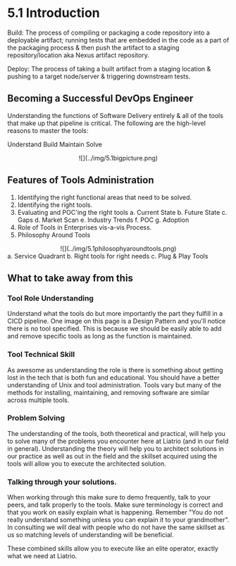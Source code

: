 # 5.1 Introduction 

Build: The process of compiling or packaging a code repository into a deployable artifact; running tests that are embedded in the code as a part of the packaging process & then push the artifact to a staging repository/location aka Nexus artifact repository.

Deploy: The process of taking a built artifact from a staging location & pushing to a target node/server & triggering downstream tests.

## Becoming a Successful DevOps Engineer

Understanding the functions of Software Delivery entirely & all of the tools that make up that pipeline is critical. The following are the high-level reasons to master the tools:

Understand 
Build
Maintain
Solve

<center>
  ![](../img/5.1bigpicture.png)
</center>

## Features of Tools Administration
1. Identifying the right functional areas that need to be solved. 
2. Identifying the right tools.
3. Evaluating and POC'ing the right tools
	a. Current State
	b. Future State
	c. Gaps
	d. Market Scan
	e. Industry Trends
	f. POC
	g. Adoption
4. Role of Tools in Enterprises vis-a-vis Process. 
5. Philosophy Around Tools
<center>
  ![](../img/5.1philosophyaroundtools.png)
</center>
	a. Service Quadrant
	b. Right tools for right needs
	c. Plug & Play Tools

## What to take away from this

### Tool Role Understanding
Understand what the tools do but more importantly the part they fulfill in a CICD pipeline. One image on this page is a Design Pattern and you'll notice there is no tool specified. This is because we should be easily able to add and remove specific tools as long as the function is maintained. 

### Tool Technical Skill
As awesome as understanding the role is there is something about getting lost in the tech that is both fun and educational. You should have a better understanding of Unix and tool administration. Tools vary but many of the methods for installing, maintaining, and removing software are similar across multiple tools. 

### Problem Solving
The understanding of the tools, both theoretical and practical, will help you to solve many of the problems you encounter here at Liatrio (and in our field in general). Understanding the theory will help you to architect solutions in our practice as well as out in the field and the skillset acquired using the tools will allow you to execute the architected solution. 

### Talking through your solutions. 
When working through this make sure to demo frequently, talk to your peers, and talk properly to the tools. Make sure terminology is correct and that you work on easily explain what is happening. Remember "You do not really understand something unless you can explain it to your grandmother". In consulting we will deal with people who do not have the same skillset as us so matching levels of understanding will be beneficial. 


These combined skills allow you to execute like an elite operator, exactly what we need at Liatrio.

